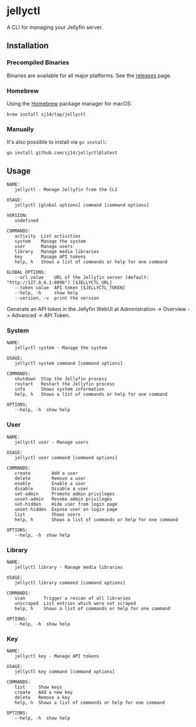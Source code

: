 # jellyctl

A CLI for managing your Jellyfin server.

## Installation

### Precompiled Binaries

Binaries are available for all major platforms. See the [releases](https://github.com/sj14/jellyctl/releases) page.

### Homebrew

Using the [Homebrew](https://brew.sh/) package manager for macOS:

``` text
brew install sj14/tap/jellyctl
```

### Manually

It's also possible to install via `go install`:

```console
go install github.com/sj14/jellyctl@latest
```

## Usage

```
NAME:
   jellyctl - Manage Jellyfin from the CLI

USAGE:
   jellyctl [global options] command [command options] 

VERSION:
   undefined

COMMANDS:
   activity  List activities
   system    Manage the system
   user      Manage users
   library   Manage media libraries
   key       Manage API tokens
   help, h   Shows a list of commands or help for one command

GLOBAL OPTIONS:
   --url value    URL of the Jellyfin server (default: "http://127.0.0.1:8096") [$JELLYCTL_URL]
   --token value  API token [$JELLYCTL_TOKEN]
   --help, -h     show help
   --version, -v  print the version
```

Generate an API token in the Jellyfin WebUI at Administration -> Overview -> Advanced -> API Token.

### System

```
NAME:
   jellyctl system - Manage the system

USAGE:
   jellyctl system command [command options] 

COMMANDS:
   shutdown  Stop the Jellyfin process
   restart   Restart the Jellyfin process
   info      Shows system information
   help, h   Shows a list of commands or help for one command

OPTIONS:
   --help, -h  show help
```

### User

```
NAME:
   jellyctl user - Manage users

USAGE:
   jellyctl user command [command options] 

COMMANDS:
   create        Add a user
   delete        Remove a user
   enable        Enable a user
   disable       Disable a user
   set-admin     Promote admin privileges
   unset-admin   Revoke admin privileges
   set-hidden    Hide user from login page
   unset-hidden  Expose user on login page
   list          Shows users
   help, h       Shows a list of commands or help for one command

OPTIONS:
   --help, -h  show help
```

### Library

```
NAME:
   jellyctl library - Manage media libraries

USAGE:
   jellyctl library command [command options] 

COMMANDS:
   scan       Trigger a rescan of all libraries
   unscraped  List entries which were not scraped
   help, h    Shows a list of commands or help for one command

OPTIONS:
   --help, -h  show help
```

### Key

```
NAME:
   jellyctl key - Manage API tokens

USAGE:
   jellyctl key command [command options] 

COMMANDS:
   list     Show keys
   create   Add a new key
   delete   Remove a key
   help, h  Shows a list of commands or help for one command

OPTIONS:
   --help, -h  show help
```
